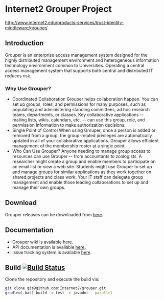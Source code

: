 Internet2 Grouper Project
=========================

http://www.internet2.edu/products-services/trust-identity-middleware/grouper/

## Introduction

Grouper is an enterprise access management system designed for the highly distributed management environment and heterogeneous information technology environment common to Universities. Operating a central access management system that supports both central and distributed IT reduces risk.

### Why Use Grouper?
- Coordinated Collaboration Grouper helps collaboration happen. You can set up groups, roles, and permissions for many purposes, such as populating and administering standing committees, ad hoc research teams, departments, or classes. Key collaborative applications -- mailing lists, wikis, calendars, etc. -- can use this group, role, and permission information to make authorization decisions.
- Single Point of Control When using Grouper, once a person is added or removed from a group, the group-related privileges are automatically updated in all of your collaborative applications. Grouper allows efficient management of the membership roster at a single point.
- Who Can Use Grouper? Anyone needing to manage group access to resources can use Grouper -- from accountants to zoologists. A researcher might create a group and enable members to participate on an email list or view a web site. Students might use Grouper to set up and manage groups for similar applications as they work together on shared projects and class work. Your IT staff can delegate group management and enable those leading collaborations to set up and manage their own groups.

## Download

Grouper releases can be downloaded from [here](https://spaces.internet2.edu/display/Grouper/Grouper+Downloads).

## Documentation

* Grouper wiki is available [here](https://spaces.internet2.edu/display/Grouper/Grouper+Wiki+Home).
* API documentation is available [here](http://internet2.github.io/grouper/).
* Issue tracking system is available [here](https://bugs.internet2.edu/jira/browse/GRP).

## Build [![Build Status](https://api.travis-ci.org/Internet2/grouper.png)](http://travis-ci.org/Internet2/grouper)

Clone the repository and execute the build via:

```bash
git clone git@github.com:Internet2/grouper.git
gradlew[.bat] build -x test -x javadoc --parallel
```
